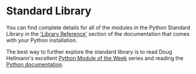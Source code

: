 # Standard Library

You can find complete details for all of the modules in the Python Standard Library in the ['Library Reference'](https://docs.python.org/3/library/) section of the documentation that comes with your Python installation.

The best way to further explore the standard library is to read Doug Hellmann's excellent [Python Module of the Week](https://pymotw.com/2/contents.html) series and reading the [Python documentation](https://docs.python.org/3/).